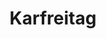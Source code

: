 ---
title: Karfreitag
filter:
    kind: holiday
dates:
    start: 2023-04-07
    end: 2023-04-07
_build:
  render: false # no permalink/single-page, we WANT THIS
  list: true # but render on the list pages
---